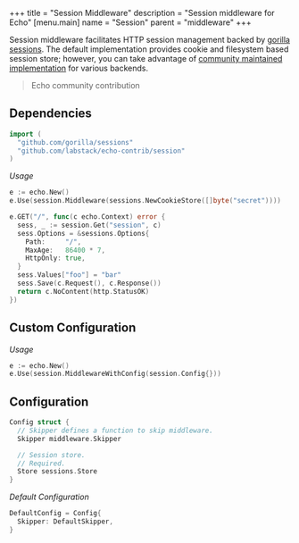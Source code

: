 +++
title = "Session Middleware"
description = "Session middleware for Echo"
[menu.main]
  name = "Session"
  parent = "middleware"
+++

Session middleware facilitates HTTP session management backed by [gorilla sessions](https://github.com/gorilla/sessions). The default implementation provides cookie and
filesystem based session store; however, you can take advantage of [community maintained
implementation](https://github.com/gorilla/sessions#store-implementations) for various backends.

> Echo community contribution 

## Dependencies

```go
import (
  "github.com/gorilla/sessions"
  "github.com/labstack/echo-contrib/session"
)
```

*Usage*

```go
e := echo.New()
e.Use(session.Middleware(sessions.NewCookieStore([]byte("secret"))))

e.GET("/", func(c echo.Context) error {
  sess, _ := session.Get("session", c)
  sess.Options = &sessions.Options{
    Path:     "/",
    MaxAge:   86400 * 7,
    HttpOnly: true,
  }
  sess.Values["foo"] = "bar"
  sess.Save(c.Request(), c.Response())
  return c.NoContent(http.StatusOK)
})
```

## Custom Configuration

*Usage*

```go
e := echo.New()
e.Use(session.MiddlewareWithConfig(session.Config{}))
```

## Configuration

```go
Config struct {
  // Skipper defines a function to skip middleware.
  Skipper middleware.Skipper

  // Session store.
  // Required.
  Store sessions.Store
}
```

*Default Configuration*

```go
DefaultConfig = Config{
  Skipper: DefaultSkipper,
}
```
